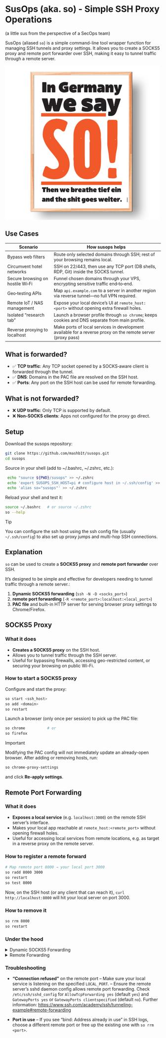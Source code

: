 # SusOps (aka. so) - Simple SSH Proxy Operations
(a little sus from the perspective of a SecOps team)


SusOps (aliased `so`) is a simple command-line tool wrapper function for managing SSH tunnels and proxy settings.
It allows you to create a SOCKS5 proxy and remote port forwarder over SSH, making it easy to tunnel traffic through a remote server.

<img src="images/so.jpg" width="500">

## Use Cases

| Scenario                         | How susops helps                                                                                            |
|----------------------------------|-------------------------------------------------------------------------------------------------------------|
| Bypass web filters               | Route only selected domains through SSH; rest of your browsing remains local.                               |
| Circumvent hotel networks        | SSH on 22/443, then use any TCP port (DB shells, RDP, Git) inside the SOCKS tunnel.                         |
| Secure browsing on hostile Wi‑Fi | Funnel chosen domains through your VPS, encrypting sensitive traffic end‑to‑end.                            |
| Geo‑testing APIs                 | Map `api.example.com` to a server in another region via reverse tunnel—no full VPN required.                |
| Remote IoT / NAS management      | Expose your local device’s UI at `remote_host:<port>` without opening extra firewall holes.                 |
| Isolated “research tab”          | Launch a browser profile through `so chrome`; keeps cookies and DNS separate from main profile.             |
| Reverse proxying to localhost    | Make ports of local services in development available for a reverse proxy on the remote server (proxy pass) |


## What is forwarded?

- ✅ **TCP traffic**: Any TCP socket opened by a SOCKS‑aware client is forwarded through the tunnel.
- ✅ **DNS**: Domains in the PAC file are resolved on the SSH host.
- ✅ **Ports**: Any port on the SSH host can be used for remote forwarding.

## What is not forwarded?

- ❌ **UDP traffic**: Only TCP is supported by default.
- ❌ **Non‑SOCKS clients**: Apps not configured for the proxy go direct.


## Setup

Download the susops repository:

```bash
git clone https://github.com/mashb1t/susops.git
cd susops
```

Source in your shell (add to ~/.bashrc, ~/.zshrc, etc.):

```bash
 echo "source ${PWD}/susops" >> ~/.zshrc
 echo 'export SUSOPS_SSH_HOST=pi # configure host in ~/.ssh/config' >> ~/.zshrc
 echo 'alias so="susops"' >> ~/.zshrc
```

Reload your shell and test it:
```bash
source ~/.bashrc   # or source ~/.zshrc
so --help
```

> [!TIP]
> You can configure the ssh host using the ssh config file (usually `~/.ssh/config`) to also set up proxy jumps and multi-hop SSH connections.

## Explanation

`so` can be used to create a **SOCKS5 proxy** and **remote port forwarder** over SSH.

It’s designed to be simple and effective for developers needing to tunnel traffic through a remote server.:
1. **Dynamic SOCKS5 forwarding** (`ssh -N -D <socks_port>`)
2. **remote port forwarding** (`-R <remote_port>:localhost:<local_port>`)
3. **PAC file** and built-in HTTP server for serving browser proxy settings to Chrome/Firefox.

## SOCKS5 Proxy
### What it does

- **Creates a SOCKS5 proxy** on the SSH host.
- Allows you to tunnel traffic through the SSH server.
- Useful for bypassing firewalls, accessing geo-restricted content, or securing your browsing on public Wi-Fi.

### How to start a SOCKS5 proxy

Configure and start the proxy:
```bash
so start <ssh_host>
so add <domain>
so restart
```

Launch a browser (only once per session) to pick up the PAC file:

```bash
so chrome          # or
so firefox
```

> [!IMPORTANT]
> Modifying the PAC config will not immediately update an already-open browser. After adding or removing hosts, run:
> ```bash
> so chrome-proxy-settings
> ```
> and click **Re-apply settings**.

## Remote Port Forwarding

### What it does
- **Exposes a local service** (e.g. `localhost:3000`) on the remote SSH server’s interface.
- Makes your local app reachable at `remote_host:<remote_port>` without opening firewall holes.
- Useful for accessing local services from remote locations, e.g. as target in a reverse proxy on the remote server.

### How to register a remote forward
```bash
# Map remote port 8000 → your local port 3000
so radd 8000 3000
so restart
so test 8000
```
Now, on the SSH host (or any client that can reach it), `curl http://localhost:8000` will hit your local server on port 3000.

### How to remove it
```bash
so rrm 8000
so restart
```

### Under the hood

<details>
<summary>Dynamic SOCKS5 Forwarding</summary>

### How is a host selected?
The PAC file contains rules like:

```js
if (host === "example.com" || dnsDomainIs(host, ".example.com"))
    return "SOCKS5 127.0.0.1:<socks_port>";
```

Only matching domains go through the SOCKS proxy; others use direct connections.

</details>

<details>

<summary>Remote Forwarding</summary>

See https://www.ssh.com/academy/ssh/tunneling-example#remote-forwarding

1. **Configuration**
   Entries are stored in `~/.susops/reverse.conf` as lines:
   ```text
   <remote_port> <local_port>
   ```

2. **During `so start`**
    - Reads each line, builds `ssh` args:

      ```text
      -R 8000:localhost:3000
      -R 8001:localhost:5000
      ```

    - Passes them to `ssh -N -D <socks_port> …` which maintains the tunnels.

3. **Collision Prevention**

   `so radd` refuses to add a remote port that’s already registered.

</details>

### Troubleshooting
- **“Connection refused”** on the remote port
  – Make sure your local service is listening on the specified `LOCAL_PORT`.
  – Ensure the remote server’s sshd daemon config allows remote port forwarding.
  Check `/etc/ssh/sshd_config` for `AllowTcpForwarding yes` (default `yes`) and `GatewayPorts yes` or `GatewayPorts clientspecified` (default `no`).
  Further information: https://www.ssh.com/academy/ssh/tunneling-example#remote-forwarding

- **Port in use**
  – If you see “bind: Address already in use” in SSH logs, choose a different remote port or free up the existing one with `so rrm <port>`.
